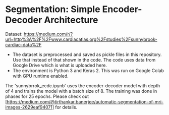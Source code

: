 # Segmentation: Simple Encoder-Decoder Architecture
Dataset: https://medium.com/r/?url=http%3A%2F%2Fwww.cardiacatlas.org%2Fstudies%2Fsunnybrook-cardiac-data%2F

* The dataset is preprocessed and saved as pickle files in this repository. Use that instead of that shown in the code. The code uses data from Google Drive which is what is uploaded here.
* The environment is Python 3 and Keras 2. This was run on Google Colab with GPU runtime enabled.

The 'sunnybrrok_ecdc.ipynb' uses the encoder-decoder model with depth of 4 and trains the model with a batch size of 8. The training was done in phases for 25 epochs.
Please check out [https://medium.com/@tirthankar.banerjee/automatic-segmentation-of-mri-images-2629eaf94071] for details.

